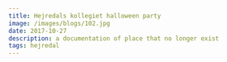 ```yaml
---
title: Hejredals kollegiet halloween party
image: /images/blogs/102.jpg
date: 2017-10-27
description: a documentation of place that no longer exist
tags: hejredal
---
```

